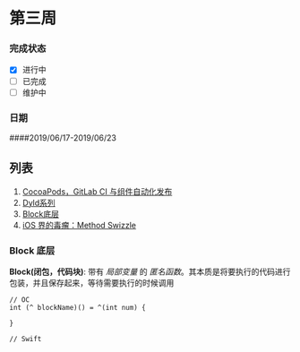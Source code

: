 
# 第三周  
### 完成状态
  
- [x] 进行中
- [ ] 已完成
- [ ] 维护中

### 日期
####2019/06/17-2019/06/23    



## 列表  
1. [CocoaPods，GitLab CI 与组件自动化发布](https://dmanager.github.io/ios/2019/01/27/CocoaPods-GitLabCI%E4%B8%8E%E7%BB%84%E4%BB%B6%E8%87%AA%E5%8A%A8%E5%8C%96%E5%8F%91%E5%B8%83/)
2. [Dyld系列](https://blog.cnbluebox.com/blog/2017/06/30/dyld2/)
3. [Block底层](https://bujige.net/blog/iOS-Blocks-01.html)
4. [iOS 界的毒瘤：Method Swizzle](https://juejin.im/entry/5a1fceddf265da43310d9985)





### Block 底层  
__Block(闭包，代码块)__: 带有 _局部变量_ 的 _匿名函数_。其本质是将要执行的代码进行包装，并且保存起来，等待需要执行的时候调用   

```
// OC 
int (^ blockName)() = ^(int num) {

}

// Swift  
```

